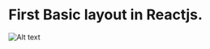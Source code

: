 # First Basic layout in Reactjs. 

![Alt text](https://udemy-images.s3.amazonaws.com/redactor/2015-12-15_23-28-31-06d6bd5cfa80b2dd913f70a2aed3b8b0/grid.png)
